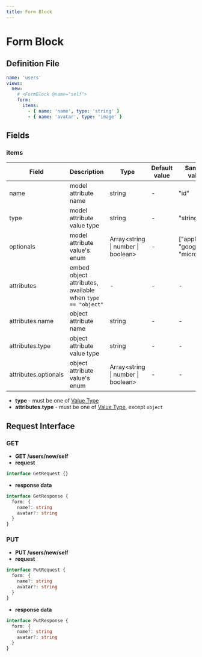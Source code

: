 ```yaml
---
title: Form Block
---
```


# Form Block

## Definition File

```yml
name: 'users'
views:
  new:
    # <FormBlock @name="self">
    form:
      items:
        - { name: 'name', type: 'string' }
        - { name: 'avatar', type: 'image' }
```

## Fields

### items

| Field                | Description                                                | Type                                | Default value | Sample value                     |
| -------------------- | ---------------------------------------------------------- | ----------------------------------- | ------------- | -------------------------------- |
| name                 | model attribute name                                       | string                              | -             | "id"                             |
| type                 | model attribute value type                                 | string                              | -             | "string"                         |
| optionals            | model attribute value's enum                               | Array\<string \| number \| boolean> | -             | ["apple", "google", "microsoft"] |
| attributes           | embed object attributes, available when `type == "object"` | -                                   | -             | -                                |
| attributes.name      | object attribute name                                      | string                              | -             | -                                |
| attributes.type      | object attribute value type                                | string                              | -             | -                                |
| attributes.optionals | object attribute value's enum                              | Array\<string \| number \| boolean> | -             | -                                |

- **type** - must be one of [Value Type](./type.md)
- **attributes.type** - must be one of [Value Type](./type.md), except `object`

## Request Interface

### GET

- **GET /users/new/self**
- **request**

```ts
interface GetRequest {}
```

- **response data**

```ts
interface GetResponse {
  form: {
    name?: string
    avatar?: string
  }
}
```

### PUT

- **PUT /users/new/self**
- **request**

```ts
interface PutRequest {
  form: {
    name?: string
    avatar?: string
  }
}
```

- **response data**

```ts
interface PutResponse {
  form: {
    name?: string
    avatar?: string
  }
}
```
